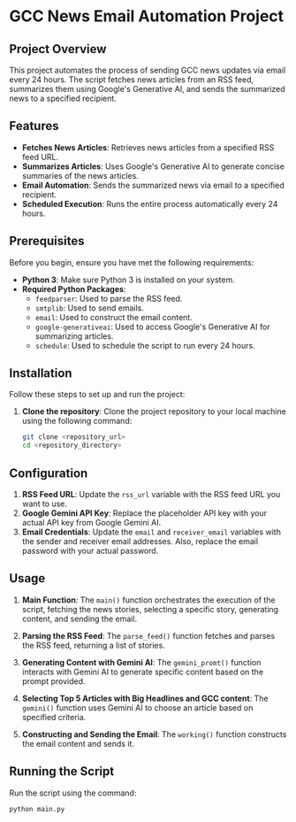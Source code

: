 # GCC News Email Automation Project

## Project Overview

This project automates the process of sending GCC news updates via email every 24 hours. The script fetches news articles from an RSS feed, summarizes them using Google's Generative AI, and sends the summarized news to a specified recipient.

## Features

- **Fetches News Articles**: Retrieves news articles from a specified RSS feed URL.
- **Summarizes Articles**: Uses Google's Generative AI to generate concise summaries of the news articles.
- **Email Automation**: Sends the summarized news via email to a specified recipient.
- **Scheduled Execution**: Runs the entire process automatically every 24 hours.

## Prerequisites

Before you begin, ensure you have met the following requirements:

- **Python 3**: Make sure Python 3 is installed on your system.
- **Required Python Packages**:
  - `feedparser`: Used to parse the RSS feed.
  - `smtplib`: Used to send emails.
  - `email`: Used to construct the email content.
  - `google-generativeai`: Used to access Google's Generative AI for summarizing articles.
  - `schedule`: Used to schedule the script to run every 24 hours.

## Installation

Follow these steps to set up and run the project:

1. **Clone the repository**:
   Clone the project repository to your local machine using the following command:
   ```sh
   git clone <repository_url>
   cd <repository_directory>

    ```

## Configuration

1. **RSS Feed URL**: Update the `rss_url` variable with the RSS feed URL you want to use.
2. **Google Gemini API Key**: Replace the placeholder API key with your actual API key from Google Gemini AI.
3. **Email Credentials**: Update the `email` and `receiver_email` variables with the sender and receiver email addresses. Also, replace the email password with your actual password.

## Usage

1. **Main Function**: The `main()` function orchestrates the execution of the script, fetching the news stories, selecting a specific story, generating content, and sending the email.

2. **Parsing the RSS Feed**: The `parse_feed()` function fetches and parses the RSS feed, returning a list of stories.

3. **Generating Content with Gemini AI**: The `gemini_promt()` function interacts with Gemini AI to generate specific content based on the prompt provided.

4. **Selecting Top 5 Articles with Big Headlines and GCC content**: The `gemini()` function uses Gemini AI to choose an article based on specified criteria.

5. **Constructing and Sending the Email**: The `working()` function constructs the email content and sends it.

## Running the Script

Run the script using the command:

```sh
python main.py
